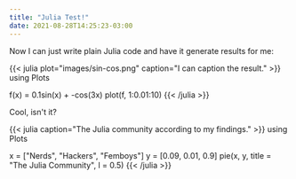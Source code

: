 ```yaml
---
title: "Julia Test!"
date: 2021-08-28T14:25:23-03:00
---
```


Now I can just write plain Julia code and have it generate results for me:

{{< julia plot="images/sin-cos.png" caption="I can caption the result." >}}
using Plots

f(x) = 0.1sin(x) + -cos(3x)
plot(f, 1:0.01:10)
{{< /julia >}}

Cool, isn't it?

{{< julia caption="The Julia community according to my findings." >}}
using Plots

x = ["Nerds", "Hackers", "Femboys"]
y = [0.09, 0.01, 0.9]
pie(x, y, title = "The Julia Community", l = 0.5)
{{< /julia >}}